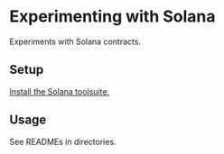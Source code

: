 # Experimenting with Solana

Experiments with Solana contracts.

## Setup

[Install the Solana toolsuite.](https://docs.solana.com/cli/install-solana-cli-tools)

## Usage

See READMEs in directories.

